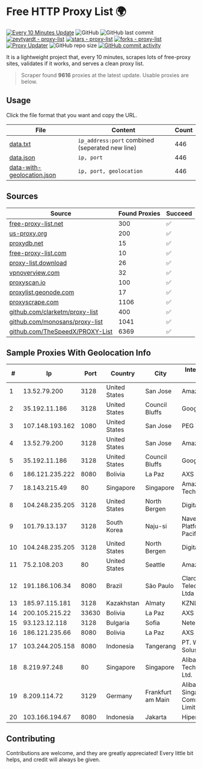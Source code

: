 
# Free HTTP Proxy List 🌍

[![Every 10 Minutes Update](https://github.com/mertguvencli/http-proxy-list/actions/workflows/main.yml/badge.svg?branch=main)](https://github.com/mertguvencli/http-proxy-list/actions/workflows/main.yml)
![GitHub](https://img.shields.io/github/license/mertguvencli/http-proxy-list)
![GitHub last commit](https://img.shields.io/github/last-commit/mertguvencli/http-proxy-list)
[![zevtyardt - proxy-list](https://img.shields.io/static/v1?label=zevtyardt&message=proxy-list&color=blue&logo=github)](https://github.com/zevtyardt/proxy-list "Go to GitHub repo")
[![stars - proxy-list](https://img.shields.io/github/stars/zevtyardt/proxy-list?style=social)](https://github.com/zevtyardt/proxy-list)
[![forks - proxy-list](https://img.shields.io/github/forks/zevtyardt/proxy-list?style=social)](https://github.com/zevtyardt/proxy-list)
[![Proxy Updater](https://github.com/zevtyardt/proxy-list/workflows/Proxy%20Updater/badge.svg)](https://github.com/zevtyardt/proxy-list/actions?query=workflow:"Proxy+Updater")
![GitHub repo size](https://img.shields.io/github/repo-size/zevtyardt/proxy-list)
[![GitHub commit activity](https://img.shields.io/github/commit-activity/m/zevtyardt/proxy-list?logo=commits)](https://github.com/zevtyardt/proxy-list/commits/main)

It is a lightweight project that, every 10 minutes, scrapes lots of free-proxy sites, validates if it works, and serves a clean proxy list.

> Scraper found **9616** proxies at the latest update. Usable proxies are below.

## Usage

Click the file format that you want and copy the URL.

|File|Content|Count|
|----|-------|-----|
|[data.txt](https://raw.githubusercontent.com/mertguvencli/http-proxy-list/main/proxy-list/data.txt)|`ip_address:port` combined (seperated new line)|446|
|[data.json](https://raw.githubusercontent.com/mertguvencli/http-proxy-list/main/proxy-list/data.json)|`ip, port`|446|
|[data-with-geolocation.json](https://raw.githubusercontent.com/mertguvencli/http-proxy-list/main/proxy-list/data-with-geolocation.json)|`ip, port, geolocation`|446|

## Sources

|Source|Found Proxies|Succeed|
|------|-------------|-------|
|[free-proxy-list.net](https://free-proxy-list.net)|300|✅|
|[us-proxy.org](https://www.us-proxy.org)|200|✅|
|[proxydb.net](http://proxydb.net)|15|✅|
|[free-proxy-list.com](https://free-proxy-list.com/?page=&port=&type%5B%5D=http&type%5B%5D=https&up_time=0&search=Search)|10|✅|
|[proxy-list.download](https://www.proxy-list.download/HTTP)|26|✅|
|[vpnoverview.com](https://vpnoverview.com/privacy/anonymous-browsing/free-proxy-servers)|32|✅|
|[proxyscan.io](https://www.proxyscan.io)|100|✅|
|[proxylist.geonode.com](https://proxylist.geonode.com/api/proxy-list?limit=300&page=1&sort_by=lastChecked&sort_type=desc&protocols=http,https)|17|✅|
|[proxyscrape.com](https://api.proxyscrape.com/v2/?request=displayproxies&protocol=http&timeout=10000&country=all&ssl=all&anonymity=all)|1106|✅|
|[github.com/clarketm/proxy-list](https://raw.githubusercontent.com/clarketm/proxy-list/master/proxy-list-raw.txt)|400|✅|
|[github.com/monosans/proxy-list](https://raw.githubusercontent.com/monosans/proxy-list/main/proxies/http.txt)|1041|✅|
|[github.com/TheSpeedX/PROXY-List](https://raw.githubusercontent.com/TheSpeedX/PROXY-List/master/http.txt)|6369|✅|


## Sample Proxies With Geolocation Info

|#|Ip|Port|Country|City|Internet Service Provider|
|-|--|----|-------|----|-------------------------|
|1|13.52.79.200|3128|United States|San Jose|Amazon.com, Inc.|
|2|35.192.11.186|3128|United States|Council Bluffs|Google LLC|
|3|107.148.193.162|1080|United States|San Jose|PEG TECH INC|
|4|13.52.79.200|3128|United States|San Jose|Amazon.com, Inc.|
|5|35.192.11.186|3128|United States|Council Bluffs|Google LLC|
|6|186.121.235.222|8080|Bolivia|La Paz|AXS Bolivia S. A.|
|7|18.143.215.49|80|Singapore|Singapore|Amazon Technologies Inc.|
|8|104.248.235.205|3128|United States|North Bergen|DigitalOcean, LLC|
|9|101.79.13.137|3128|South Korea|Naju-si|Naver Business Platform Asia Pacific Pte. Ltd.|
|10|104.248.235.205|3128|United States|North Bergen|DigitalOcean, LLC|
|11|75.2.108.203|80|United States|Seattle|Amazon.com, Inc.|
|12|191.186.106.34|8080|Brazil|São Paulo|Claro NXT Telecomunicacoes Ltda|
|13|185.97.115.181|3128|Kazakhstan|Almaty|KZNLS Network|
|14|200.105.215.22|33630|Bolivia|La Paz|AXS Bolivia S. A.|
|15|93.123.12.118|3128|Bulgaria|Sofia|Neterra Ltd.|
|16|186.121.235.66|8080|Bolivia|La Paz|AXS Bolivia S. A.|
|17|103.244.205.158|8080|Indonesia|Tangerang|PT. Web Data Solusindo|
|18|8.219.97.248|80|Singapore|Singapore|Alibaba (US) Technology Co., Ltd.|
|19|8.209.114.72|3129|Germany|Frankfurt am Main|Alibaba.com Singapore E-Commerce Private Limited|
|20|103.166.194.67|8080|Indonesia|Jakarta|Hipernet Indodata|



## Contributing

Contributions are welcome, and they are greatly appreciated! Every
little bit helps, and credit will always be given.

